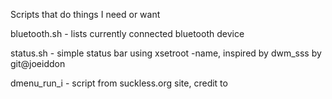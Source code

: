 Scripts that do things I need or want

bluetooth.sh - lists currently connected bluetooth device

status.sh - simple status bar using xsetroot -name, inspired 
            by dwm_sss by git@joeiddon
            
dmenu_run_i - script from suckless.org site, credit to
